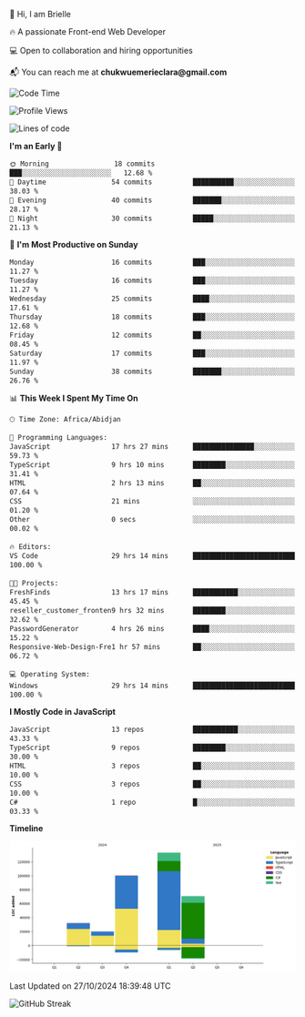 <div align="left">
  <p>👋 Hi, I am Brielle</p>
  <p>🔥 A passionate Front-end Web Developer</p>
  <p>💻 Open to collaboration and hiring opportunities</p>
  <p>📬 You can reach me at <strong>chukwuemerieclara@gmail.com</strong></p>
</div>


 
 <!--START_SECTION:waka-->
![Code Time](http://img.shields.io/badge/Code%20Time-293%20hrs%207%20mins-blue)

![Profile Views](http://img.shields.io/badge/Profile%20Views-133-blue)

![Lines of code](https://img.shields.io/badge/From%20Hello%20World%20I%27ve%20Written-104.1%20thousand%20lines%20of%20code-blue)

**I'm an Early 🐤** 

```text
🌞 Morning                18 commits          ███░░░░░░░░░░░░░░░░░░░░░░   12.68 % 
🌆 Daytime                54 commits          ██████████░░░░░░░░░░░░░░░   38.03 % 
🌃 Evening                40 commits          ███████░░░░░░░░░░░░░░░░░░   28.17 % 
🌙 Night                  30 commits          █████░░░░░░░░░░░░░░░░░░░░   21.13 % 
```
📅 **I'm Most Productive on Sunday** 

```text
Monday                   16 commits          ███░░░░░░░░░░░░░░░░░░░░░░   11.27 % 
Tuesday                  16 commits          ███░░░░░░░░░░░░░░░░░░░░░░   11.27 % 
Wednesday                25 commits          ████░░░░░░░░░░░░░░░░░░░░░   17.61 % 
Thursday                 18 commits          ███░░░░░░░░░░░░░░░░░░░░░░   12.68 % 
Friday                   12 commits          ██░░░░░░░░░░░░░░░░░░░░░░░   08.45 % 
Saturday                 17 commits          ███░░░░░░░░░░░░░░░░░░░░░░   11.97 % 
Sunday                   38 commits          ███████░░░░░░░░░░░░░░░░░░   26.76 % 
```


📊 **This Week I Spent My Time On** 

```text
🕑︎ Time Zone: Africa/Abidjan

💬 Programming Languages: 
JavaScript               17 hrs 27 mins      ███████████████░░░░░░░░░░   59.73 % 
TypeScript               9 hrs 10 mins       ████████░░░░░░░░░░░░░░░░░   31.41 % 
HTML                     2 hrs 13 mins       ██░░░░░░░░░░░░░░░░░░░░░░░   07.64 % 
CSS                      21 mins             ░░░░░░░░░░░░░░░░░░░░░░░░░   01.20 % 
Other                    0 secs              ░░░░░░░░░░░░░░░░░░░░░░░░░   00.02 % 

🔥 Editors: 
VS Code                  29 hrs 14 mins      █████████████████████████   100.00 % 

🐱‍💻 Projects: 
FreshFinds               13 hrs 17 mins      ███████████░░░░░░░░░░░░░░   45.45 % 
reseller_customer_fronten9 hrs 32 mins       ████████░░░░░░░░░░░░░░░░░   32.62 % 
PasswordGenerator        4 hrs 26 mins       ████░░░░░░░░░░░░░░░░░░░░░   15.22 % 
Responsive-Web-Design-Fre1 hr 57 mins        ██░░░░░░░░░░░░░░░░░░░░░░░   06.72 % 

💻 Operating System: 
Windows                  29 hrs 14 mins      █████████████████████████   100.00 % 
```

**I Mostly Code in JavaScript** 

```text
JavaScript               13 repos            ███████████░░░░░░░░░░░░░░   43.33 % 
TypeScript               9 repos             ████████░░░░░░░░░░░░░░░░░   30.00 % 
HTML                     3 repos             ██░░░░░░░░░░░░░░░░░░░░░░░   10.00 % 
CSS                      3 repos             ██░░░░░░░░░░░░░░░░░░░░░░░   10.00 % 
C#                       1 repo              █░░░░░░░░░░░░░░░░░░░░░░░░   03.33 % 
```



**Timeline**

![Lines of Code chart](https://raw.githubusercontent.com/Brielle28/Brielle28/main/assets/bar_graph.png)


 Last Updated on 27/10/2024 18:39:48 UTC
<!--END_SECTION:waka-->

![GitHub Streak](https://github-readme-streak-stats.herokuapp.com/?user=Brielle28)



